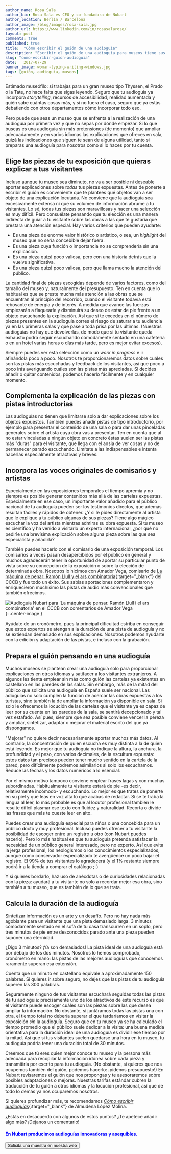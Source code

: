 ```yaml
---
author_name: Rosa Sala
author_bio: Rosa Sala es CEO y co-fundadora de Nubart
author_location: Berlín / Barcelona
author_image: /blog/images/rosa-sala.jpg
author_url: https://www.linkedin.com/in/rosasalarose/
layout: post
comments: true
published: true
title:  "Cómo escribir el guión de una audioguía"
description: "Escribir el guión de una audioguía para museos tiene sus trucos. Aquí tienes las recomendaciones de Nubart a partir de nuestra experiencia"
slug: "como-escribir-guion-audioguia"
date:   2017-07-29
banner_image: woman-typing-writing-windows.jpg
tags: [guión, audioguía, museos]
---
```


Estimado museófilo: si trabajas para un gran museo tipo Thyssen, el Prado o la Tate, no hace falta que sigas leyendo. Seguro que tu audioguía ya incorpora *storytelling*, recursos de accesibilidad, realidad aumentada y quién sabe cuántas cosas más, y si no fuera el caso, seguro que ya estás debatiendo con otros departamentos cómo incorporar todo eso. 

Pero puede que seas un museo que se enfrenta a la realización de una audioguía por primera vez y que no sepas por dónde empezar. Si lo que buscas es una audioguía sin más pretensiones (de momento) que ampliar adecuadamente y en varios idiomas las explicaciones que ofreces en sala, quizá las indicaciones que siguen te sean de alguna utilidad, tanto si preparas una audioguía para nosotros como si lo haces por tu cuenta.

<!--more-->

## Elige las piezas de tu exposición que quieras explicar a tus visitantes

 Incluso aunque tu museo sea diminuto, no va a ser posible ni deseable aportar explicaciones sobre *todas* tus piezas expuestas. Antes de ponerte a escribir el guión es conveniente que te plantees qué objetos van a ser objeto de una explicación locutada. No conviene que la audioguía sea excesivamente extensa ni que su volumen de información abrume a tu visitantes. Lo sé, todas tus piezas son maravillosas y hacer una selección es muy difícil. Pero consuélate pensando que tu elección es una manera indirecta de guiar a tu visitante sobre las obras a las que te gustaría que prestara una atención especial. Hay varios criterios que pueden ayudarte:
 
 * Es una pieza de enorme valor histórico o artístico, o sea, un *highlight* del museo que no sería concebible dejar fuera.
 * Es una pieza cuya función o importancia no se comprendería sin una explicación. 
 * Es una pieza quizá poco valiosa, pero con una historia detrás que la vuelve significativa.
 * Es una pieza quizá poco valiosa, pero que llama mucho la atención del público.
 
 La cantidad final de piezas escogidas depende de varios factores, como del tamaño del museo y, naturalmente del presupuesto. Ten en cuenta que lo habitual es que se preste mucha más atención a las obras que se encuentran al principio del recorrido, cuando el visitante todavía está rebosante de energía y de interés. A medida que avance las fuerzas empiezarán a flaquearle y disminuirá su deseo de estar de pie frente a un objeto escuchando la explicación. Así que si te excedes en el número de piezas presentes en la audioguia corres el riesgo de saturar a tu audiencia ya en las primeras salas y que pase a toda prisa por las últimas. (Nuestras audioguías no hay que devolverlas, de modo que si tu visitante queda exhausto podrá seguir escuchando cómodamente sentado en una cafetería o en un hotel varias horas o días más tarde, pero es mejor evitar excesos). 
 
 Siempre puedes ver esta selección como un *work in progress* e ir afinándola poco a poco. Nosotros te proporcionaremos datos sobre cuáles son las pistas más escuchadas y feedback de los visitantes, así que poco a poco irás averiguando cuáles son las pistas más apreciadas. Si decides añadir o quitar contenidos, podemos hacerlo fácilmente y en cualquier momento.

## Complementa la explicación de las piezas con pistas introductorias

Las audioguías no tienen que limitarse solo a dar explicaciones sobre los objetos expuestos. También puedes añadir pistas de tipo introductorio, por ejemplo para presentar el contenido de una sala o para dar unas pinceladas generales sobre el artista cuya obra vas a presentar. Ten en cuenta que al no estar vinculadas a ningún objeto en concreto éstas suelen ser las pistas más "duras" para el visitante, que llega con el ansia de ver cosas y no de permanecer parado escuchando. Limítate a las indispensables e intenta hacerlas especialmente atractivas y breves.

## Incorpora las voces originales de comisarios y artistas 

Especialmente en las exposiciones temporales el tiempo apremia y no siempre es posible generar contenidos más allá de las cartelas expuestas. Especialmente en ese caso, un importante valor añadido para el público nacional de tu audioguía pueden ser los testimonios directos, que además resultan fáciles y rápidos de obtener. ¿Y si le pides directamente al artista que le explique a tu público algunas de sus piezas? Tiene algo mágico escuchar la voz del artista mientras admiras su obra expuesta. Si tu museo es científico y ha venido a visitarlo un experto internacional, ¿por qué no pedirle una brevísima explicación sobre alguna pieza sobre las que sea especialista y añadirla? 

También puedes hacerlo con el comisario de una exposición temporal. Los comisarios a veces pasan desapercibidos por el público en general y muchos agradecerán tener la oportunidad de aportar su particular punto de vista sobre su concepción de la exposición o sobre la elección de determinada obra. Nosotros lo hicimos con Amador Vega, comisario de [La máquina de penar: Ramón Llull y el ars combinatoria](http://www.cccb.org/es/exposiciones/ficha/la-maquina-de-pensar/223672){:target="_blank"} del CCCB y fue todo un éxito. Sus sabias aportaciones complementaron y enriquecieron muchísimo las pistas de audio más convencionales que también ofrecimos. 

![Audioguía Nubart para 'La máquina de pensar. Ramón Llull i el ars combinatoria' en el CCCB con comentarios de Amador Vega]({{site.baseurl}}/images/posts/audioguia-llull-cccb.jpg){: .center-image }

Ayúdate de un cronómetro, pues la principal dificultad estriba en conseguir que estos expertos se atengan a la duración de una pista de audioguía y no se extiendan demasiado en sus explicaciones. Nosotros podemos ayudarte con la edición y adaptación de las pistas, e incluso con la grabación.

## Prepara el guión pensando en una audioguía

Muchos museos se plantean crear una audioguía solo para proporcionar explicaciones en otros idiomas y satifacer a los visitantes extranjeros. A algunos les tienta emplear sin más como guión las cartelas ya existentes en castellano en las paredes de las salas. Sin embargo, más de la mitad del público que solicita una audioguía en España suele ser nacional. Las adioguías no solo cumplen la función de acercar las obras expuestas a los turistas, sino también la de ampliar la información ya disponible en sala. Si solo le ofrecemos la locución de las cartelas que el visitante ya es capaz de leer por su cuenta en las paredes de la sala, se sentirá decepcionado y tal vez estafado. Así pues, siempre que sea posible conviene vencer la pereza y ampliar, sintetizar, adaptar o mejorar el material escrito del que ya dispongamos. 

"Mejorar" no quiere decir necesariamente aportar muchos más datos. Al contrario, la concentración de quien escucha es muy distinta a la de quien está leyendo. Es mejor que tu audioguía no indique la altura, la anchura, la profundidad y el peso, con varios decimales, de la escultura expuesta: estos datos tan precisos pueden tener mucho sentido en la cartela de la pared, pero difícilmente podremos asimilarlos si solo los escuchamos. Reduce las fechas y los datos numéricos a lo esencial.

Por el mismo motivo tampoco conviene emplear frases lagas y con muchas subordinadas. Habitualmente tu visitante estará de pie -es decir, relativamente incómodo- y escuchando. Lo mejor es que trates de ponerte en su piel y que leas en voz alta lo que acabas de redactar. Si se te traba la lengua al leer, lo más probable es que al locutor profesional también le resulte difícil plasmar ese texto con fluidez y naturalidad. Recorta o divide las frases que más te cueste leer en alto.

Puedes crear una audioguía especial para niños o una concebida para un público docto y muy profesional. Incluso puedes ofrecer a tu visitante la posibilidad de escoger entre un registro u otro (con Nubart puedes hacerlo). Pero lo más habitual es que tu audioguía pretenda satisfacer la necesidad de un público general interesado, pero no experto. Así que evita la jerga profesional, los neologismos o los conocimientos especializados, aunque como conservador especializado te avergüence un poco bajar el registro. El 99% de tus visitantes lo agradecerá (y el 1% restante siempre podrá ir a la tienda a comprar el catálogo ;-)

Y si quieres bordarlo, haz uso de anécdotas o de curiosidades relacionadas con la pieza: ayudará a tu visitante no solo a recordar mejor esa obra, sino también a tu museo, que es también de lo que se trata.

## Calcula la duración de la audioguía

Sintetizar información es un arte y un desafío. Pero no hay nada más agobiante para un visitante que una pista demasiado larga. 3 minutos cómodamente sentado en el sofá de tu casa transcurren en un soplo, pero tres minutos de pie entre desconocidos parado ante una pieza pueden suponer una eternidad. 

¿Digo 3 minutos? ¡Ya son demasiados! La pista ideal de una audioguía está por debajo de los dos minutos. Nosotros lo hemos comprobado, cronómetro en mano: las pistas de las mejores audioguías que conocemos raramente superan esa extensión. 

Cuenta que un minuto en castellano equivale a aproximadamente 150 palabras. Si quieres ir sobre seguro, no dejes que las pistas de tu audioguía superen las 300 palabras. 

Seguramente ninguno de tus visitantes escuchará seguidas todas las pistas de tu audioguía: precisamente uno de los atractivos de este recurso es que el visitante puede escoger cuáles son las piezas sobre las que desea ampliar la información. No obstante, si juntáramos todas las pistas una con otra, el tiempo total no debería superar el que tardaríamos en visitar la exposición *sin* la audioguía. Seguro que en tu museo ya se ha calculado el tiempo promedio que el público suele dedicar a la visita: una buena medida orientativa para la duración ideal de una audioguía es dividir ese tiempo por la mitad. Así que si tus visitantes suelen quedarse una hora en tu museo, tu audioguía podría tener una duración total de 30 minutos.

Creemos que tú eres quien mejor conoce tu museo y la persona más adecuada para recopilar la información idónea sobre cada pieza y transmitirla por escrito para tu audioguía. (No obstante, si quieres que nos ocupemos también del guión, podemos hacerlo: ¡pídenos presupuesto!) En Nubart revisaremos el guión que nos propongas y te asesoraremos sobre posibles adaptaciones o mejoras. Nuestras tarifas estándar cubren la traducción de tu guión a otros idiomas y la locución profesional, así que de todo lo demás ya nos ocuparemos nosotros. 

Si quieres profundizar más, te recomendamos [*Cómo escribir audioguías*](http://www.trea.es/books/como-escribir-audioguias){:target="_blank"} de Almudena López Molina.

¿Estás en desacuerdo con algunos de estos puntos? ¿Te apetece añadir algo más? ¡Déjanos un comentario!

#### <font color="blue">En Nubart producimos audioguías innovadoras y asequibles.</font>

<form action="../../../../../es">
    <input type="submit" value="Solicita una muestra en nuestra web" />
</form>